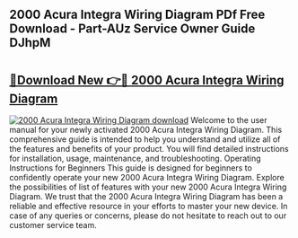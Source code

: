 ## 2000 Acura Integra Wiring Diagram PDf Free Download - Part-AUz Service Owner Guide DJhpM

# <h2><a href="http://dfs5pck.blite.top/?on=2000+Acura+Integra+Wiring+Diagram">🔗Download New 👉🔴 2000 Acura Integra Wiring Diagram</a></h2>

[![2000 Acura Integra Wiring Diagram download](https://i.imgur.com/lujVjoI.png)](http://dfs5pck.blite.top/?on=2000+Acura+Integra+Wiring+Diagram)
Welcome to the user manual for your newly activated 2000 Acura Integra Wiring Diagram. This comprehensive guide is intended to help you understand and utilize all of the features and benefits of your product. You will find detailed instructions for installation, usage, maintenance, and troubleshooting. Operating Instructions for Beginners This guide is designed for beginners to confidently operate your new 2000 Acura Integra Wiring Diagram. Explore the possibilities of list of features with your new 2000 Acura Integra Wiring Diagram. We trust that the 2000 Acura Integra Wiring Diagram has been a reliable and effective resource in your efforts to master your new device. In case of any queries or concerns, please do not hesitate to reach out to our customer service team.
